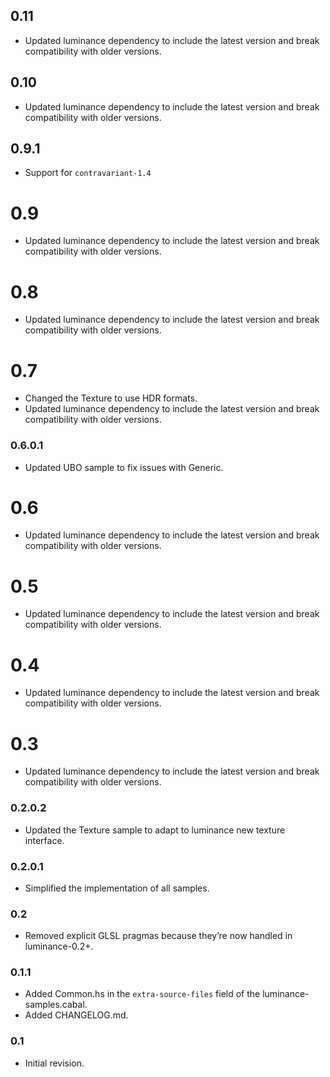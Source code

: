 ## 0.11

- Updated luminance dependency to include the latest version and break compatibility with older
  versions.

## 0.10

- Updated luminance dependency to include the latest version and break compatibility with older
  versions.

## 0.9.1

- Support for `contravariant-1.4`

# 0.9

- Updated luminance dependency to include the latest version and break compatibility with older
  versions.

# 0.8

- Updated luminance dependency to include the latest version and break compatibility with older
  versions.

# 0.7

- Changed the Texture to use HDR formats.
- Updated luminance dependency to include the latest version and break compatibility with older
  versions.

### 0.6.0.1

- Updated UBO sample to fix issues with Generic.

# 0.6

- Updated luminance dependency to include the latest version and break compatibility with older
  versions.

# 0.5

- Updated luminance dependency to include the latest version and break compatibility with older
  versions.

# 0.4

- Updated luminance dependency to include the latest version and break compatibility with older
  versions.

# 0.3

- Updated luminance dependency to include the latest version and break compatibility with older
  versions.

### 0.2.0.2

- Updated the Texture sample to adapt to luminance new texture interface.

### 0.2.0.1

- Simplified the implementation of all samples.

### 0.2

- Removed explicit GLSL pragmas because they’re now handled in luminance-0.2+.

### 0.1.1

- Added Common.hs in the `extra-source-files` field of the luminance-samples.cabal.
- Added CHANGELOG.md.

### 0.1

- Initial revision.
